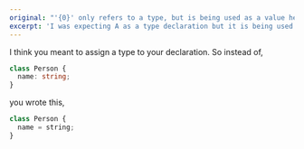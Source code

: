 ```yaml
---
original: "'{0}' only refers to a type, but is being used as a value here."
excerpt: 'I was expecting A as a type declaration but it is being used as a value here.'
---
```


I think you meant to assign a type to your declaration. So instead of,

```ts
class Person {
  name: string;
}
```

you wrote this,

```ts
class Person {
  name = string;
}
```
